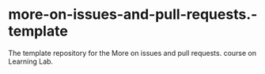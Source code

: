 # more-on-issues-and-pull-requests.-template
The template repository for the More on issues and pull requests. course on Learning Lab.
